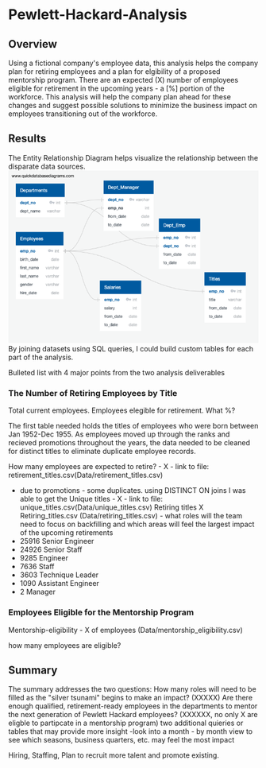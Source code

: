 # Pewlett-Hackard-Analysis

## Overview
Using a fictional company's employee data, this analysis helps the company plan for retiring employees and a plan for elgibility of a proposed mentorship program. There are an expected (X) number of employees eligible for retirement in the upcoming years - a [%] portion of the workforce. This analysis will help the company plan ahead for these changes and suggest possible solutions to minimize the business impact on employees transitioning out of the workforce.

## Results
The Entity Relationship Diagram helps visualize the relationship between the disparate data sources. ![ERD](ERD/EmployeeDB.png) By joining datasets using SQL queries, I could build custom tables for each part of the analysis.

Bulleted list with 4 major points from the two analysis deliverables
### The Number of Retiring Employees by Title
Total current employees. Employees elegible for retirement. What %?

The first table needed holds the titles of employees who were born between Jan 1952-Dec 1955. As employees moved up through the ranks and recieved promotions throughout the years, the data needed to be cleaned for distinct titles to eliminate duplicate employee records. 

How many employees are expected to retire? - X -  link to file: retirement_titles.csv(Data/retirement_titles.csv)
 - due to promotions - some duplicates. using DISTINCT ON joins I was able to get the Unique titles - X - link to file: unique_titles.csv(Data/unique_titles.csv)
Retiring titles X Retiring_titles.csv (Data/retiring_titles.csv) - what roles will the team need to focus on backfilling and which areas will feel the largest impact of the upcoming retirements
 - 25916	Senior Engineer
 - 24926	Senior Staff
 - 9285	Engineer
 - 7636	Staff
- 3603	Technique Leader
- 1090	Assistant Engineer
- 2	Manager

### Employees Eligible for the Mentorship Program
Mentorship-eligibility - X of employees (Data/mentorship_eligibility.csv)

how many employees are eligible?

## Summary 
The summary addresses the two questions:
How many roles will need to be filled as the "silver tsunami" begins to make an impact? (XXXXX)
Are there enough qualified, retirement-ready employees in the departments to mentor the next generation of Pewlett Hackard employees? (XXXXXX, no only X are eligble to partipcate in a mentorship program)
two additional quieries or tables that may provide more insight
-look into a month - by month view to see which seasons, business quarters, etc. may feel the most impact

Hiring, Staffing, Plan to recruit more talent and promote existing. 
